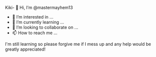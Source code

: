 Kiki- 👋 Hi, I’m @mastermayhem13
- 👀 I’m interested in ...
- 🌱 I’m currently learning ...
- 💞️ I’m looking to collaborate on ...
- 📫 How to reach me ...

<!---
mastermayhem13/mastermayhem13 is a ✨ special ✨ repository because its `README.md` (this file) appears on your GitHub profile.
You can click the Preview link to take a look at your changes.
--->I'm still learning so please forgive me if I mess up and any help would be greatly appreciated!
